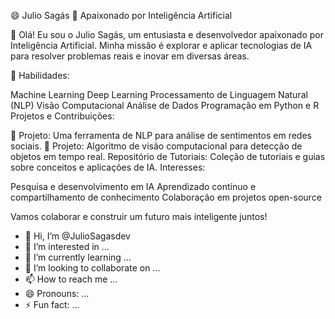 😄 Julio Sagás
💞️ Apaixonado por Inteligência Artificial

👋 Olá! Eu sou o Julio Sagás, um entusiasta e desenvolvedor apaixonado por Inteligência Artificial. 
Minha missão é explorar e aplicar tecnologias de IA para resolver problemas reais e inovar em diversas áreas.

🌱 Habilidades:

Machine Learning
Deep Learning
Processamento de Linguagem Natural (NLP)
Visão Computacional
Análise de Dados
Programação em Python e R
Projetos e Contribuições:

👀 Projeto: Uma ferramenta de NLP para análise de sentimentos em redes sociais.
👀 Projeto: Algoritmo de visão computacional para detecção de objetos em tempo real.
Repositório de Tutoriais: Coleção de tutoriais e guias sobre conceitos e aplicações de IA.
Interesses:

Pesquisa e desenvolvimento em IA
Aprendizado contínuo e compartilhamento de conhecimento
Colaboração em projetos open-source

Vamos colaborar e construir um futuro mais inteligente juntos!

- 👋 Hi, I’m @JulioSagasdev
- 👀 I’m interested in ...
- 🌱 I’m currently learning ...
- 💞️ I’m looking to collaborate on ...
- 📫 How to reach me ...
- 😄 Pronouns: ...
- ⚡ Fun fact: ...

<!---
JulioSagasdev/JulioSagasdev is a ✨ special ✨ repository because its `README.md` (this file) appears on your GitHub profile.
You can click the Preview link to take a look at your changes.
--->
